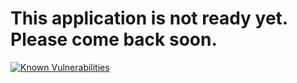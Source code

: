 # This application is not ready yet. Please come back soon.  
[![Known Vulnerabilities](https://snyk.io/test/github/jeffhuys/awsdash/badge.svg)](https://snyk.io/test/github/jeffhuys/awsdash)
